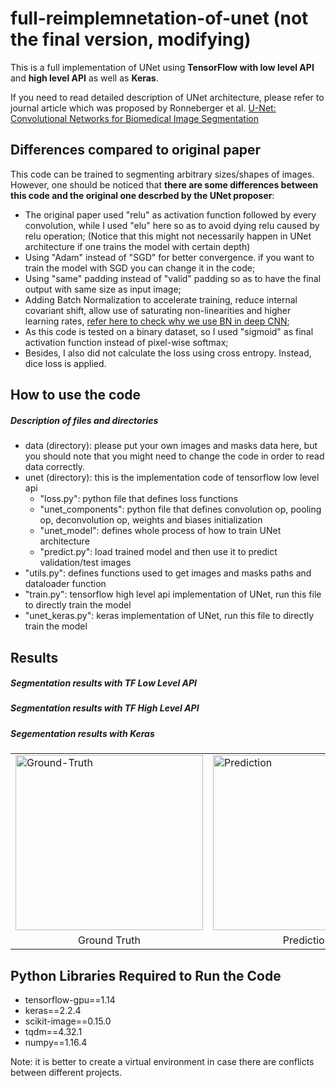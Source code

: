 # full-reimplemnetation-of-unet (not the final version, modifying)
This is a full implementation of UNet using **TensorFlow with low level API** and **high level API** as well as **Keras**.

If you need to read detailed description of UNet architecture, please refer to journal article which was proposed by Ronneberger et al. [U-Net: Convolutional Networks for Biomedical Image Segmentation](https://arxiv.org/pdf/1505.04597.pdf)

## Differences compared to original paper
This code can be trained to segmenting arbitrary sizes/shapes of images. However, one should be noticed that **there are some differences between this code and the original one descrbed by the UNet proposer**:
* The original paper used "relu" as activation function followed by every convolution, while I used "elu" here so as to avoid dying relu caused by relu operation; (Notice that this might not necessarily happen in UNet architecture if one trains the model with certain depth)
* Using "Adam" instead of "SGD" for better convergence. if you want to train the model with SGD you can change it in the code;
* Using "same" padding instead of "valid" padding so as to have the final output with same size as input image;
* Adding Batch Normalization to accelerate training, reduce internal covariant shift, allow use of saturating non-linearities and higher learning rates, [refer here to check why we use BN in deep CNN](https://gist.github.com/shagunsodhani/4441216a298df0fe6ab0);
* As this code is tested on a binary dataset, so I used "sigmoid" as final activation function instead of pixel-wise softmax;
* Besides, I also did not calculate the loss using cross entropy. Instead, dice loss is applied.

## How to use the code
##### Description of files and directories
- data (directory): please put your own images and masks data here, but you should note that you might need to change the code in order to read data correctly.
- unet (directory): this is the implementation code of tensorflow low level api
  - "loss.py": python file that defines loss functions
  - "unet_components": python file that defines convolution op, pooling op, deconvolution op, weights and biases initialization
  - "unet_model": defines whole process of how to train UNet architecture
  - "predict.py": load trained model and then use it to predict validation/test images
- "utils.py": defines functions used to get images and masks paths and dataloader function
- "train.py": tensorflow high level api implementation of UNet, run this file to directly train the model
- "unet_keras.py": keras implementation of UNet, run this file to directly train the model

## Results
##### Segmentation results with TF Low Level API


##### Segmentation results with TF High Level API


##### Segementation results with Keras
<table align="center">
	<tr>
		<figure align="center">
			<td><img src="https://github.com/JielongZ/full-reimplemnetation-of-unet/blob/master/images/Ground%20Truth.png" alt="Ground-Truth"  width="300" height="280" title="Ground-Truth"></td>
			<td><img src="https://github.com/JielongZ/full-reimplemnetation-of-unet/blob/master/images/predictions.png" alt="Prediction"  width="300" height="280"></td>
		</figure>
	</tr>
	<tr>
		<td align="center">Ground Truth</td>
		<td align="center">Prediction</td>
	</tr>
</table>

## Python Libraries Required to Run the Code
* tensorflow-gpu==1.14
* keras==2.2.4
* scikit-image==0.15.0
* tqdm==4.32.1
* numpy==1.16.4

Note: it is better to create a virtual environment in case there are conflicts between different projects.

